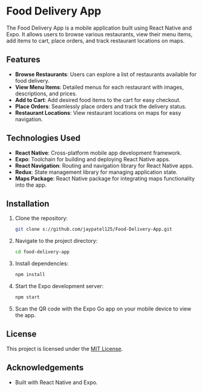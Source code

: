 # Food Delivery App


The Food Delivery App is a mobile application built using React Native and Expo. It allows users to browse various restaurants, view their menu items, add items to cart, place orders, and track restaurant locations on maps.

## Features

- **Browse Restaurants**: Users can explore a list of restaurants available for food delivery.
- **View Menu Items**: Detailed menus for each restaurant with images, descriptions, and prices.
- **Add to Cart**: Add desired food items to the cart for easy checkout.
- **Place Orders**: Seamlessly place orders and track the delivery status.
- **Restaurant Locations**: View restaurant locations on maps for easy navigation.

## Technologies Used

- **React Native**: Cross-platform mobile app development framework.
- **Expo**: Toolchain for building and deploying React Native apps.
- **React Navigation**: Routing and navigation library for React Native apps.
- **Redux**: State management library for managing application state.
- **Maps Package**: React Native package for integrating maps functionality into the app.

## Installation

1. Clone the repository:

    ```bash
    git clone s://github.com/jaypatel125/Food-Delivery-App.git
    ```

2. Navigate to the project directory:

    ```bash
    cd food-delivery-app
    ```

3. Install dependencies:

    ```bash
    npm install
    ```

4. Start the Expo development server:

    ```bash
    npm start
    ```

5. Scan the QR code with the Expo Go app on your mobile device to view the app.


## License

This project is licensed under the [MIT License](LICENSE).

## Acknowledgements

- Built with React Native and Expo.

